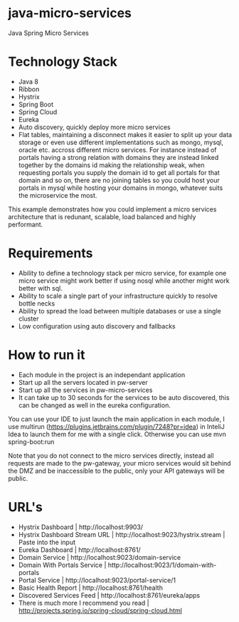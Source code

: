 # java-micro-services
Java Spring Micro Services

# Technology Stack
- Java 8
- Ribbon
- Hystrix
- Spring Boot
- Spring Cloud
- Eureka
- Auto discovery, quickly deploy more micro services
- Flat tables, maintaining a disconnect makes it easier to split up your data storage or even use different implementations such as mongo, mysql, oracle etc. accross different micro services. For instance instead of portals having a strong relation with domains they are instead linked together by the domains id making the relationship weak, when requesting portals you supply the domain id to get all portals for that domain and so on, there are no joining tables so you could host your portals in mysql while hosting your domains in mongo, whatever suits the microservice the most.

This example demonstrates how you could implement a micro services architecture that is redunant, scalable, load balanced
and highly performant.

# Requirements
- Ability to define a technology stack per micro service, for example one micro service might work better if using nosql while another might work better with sql.
- Ability to scale a single part of your infrastructure quickly to resolve bottle necks
- Ability to spread the load between multiple databases or use a single cluster
- Low configuration using auto discovery and fallbacks

# How to run it
- Each module in the project is an independant application
- Start up all the servers located in pw-server
- Start up all the services in pw-micro-services
- It can take up to 30 seconds for the services to be auto discovered, this can be changed as well in the eureka configuration.

You can use your IDE to just launch the main application in each module, I use multirun (https://plugins.jetbrains.com/plugin/7248?pr=idea) in InteliJ Idea to launch them for me with a single click. Otherwise you can use mvn spring-boot:run

Note that you do not connect to the micro services directly, instead all requests are made to the pw-gateway, your micro services would sit behind the DMZ and be inaccessible to the public, only your API gateways will be public.

# URL's
- Hystrix Dashboard | http://localhost:9903/
- Hystrix Dashboard Stream URL | http://localhost:9023/hystrix.stream | Paste into the input
- Eureka Dashboard | http://localhost:8761/
- Domain Service | http://localhost:9023/domain-service
- Domain With Portals Service | http://localhost:9023/1/domain-with-portals
- Portal Service | http://localhost:9023/portal-service/1
- Basic Health Report | http://localhost:8761/health
- Discovered Services Feed | http://localhost:8761/eureka/apps
- There is much more I recommend you read | http://projects.spring.io/spring-cloud/spring-cloud.html
